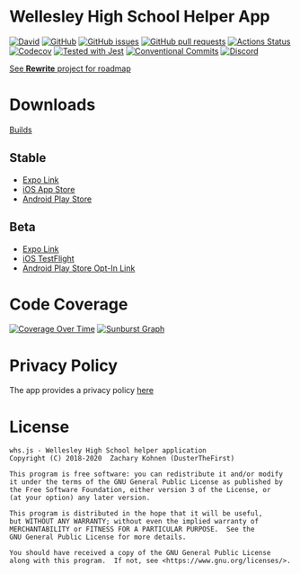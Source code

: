 # Wellesley High School Helper App

[![David](https://img.shields.io/david/DusterTheFirst/whs.js.svg)](https://github.com/DusterTheFirst/whs.js/network/dependencies)
[![GitHub](https://img.shields.io/github/license/DusterTheFirst/whs.js.svg)](https://github.com/DusterTheFirst/whs.js/blob/master/LICENSE)
[![GitHub issues](https://img.shields.io/github/issues/DusterTheFirst/whs.js.svg)](https://github.com/DusterTheFirst/whs.js/issues)
[![GitHub pull requests](https://img.shields.io/github/issues-pr/dusterthefirst/whs.js.svg)](https://github.com/DusterTheFirst/whs.js/pulls)
[![Actions Status](https://github.com/whsha/whs.js/workflows/Build%20App/badge.svg)](https://github.com/DusterTheFirst/whs.js/actions)
[![Codecov](https://img.shields.io/codecov/c/github/dusterthefirst/whs.js/master.svg)](https://codecov.io/gh/DusterTheFirst/whs.js)
[![Tested with Jest](https://img.shields.io/badge/tested_with-jest-99424f.svg)](https://github.com/facebook/jest)
[![Conventional Commits](https://img.shields.io/badge/Conventional%20Commits-1.0.0-yellow.svg)](https://conventionalcommits.org)
[![Discord](https://img.shields.io/discord/521150060147245066.svg)](https://discord.gg/7q3TxUH)

[See **Rewrite** project for roadmap](https://github.com/DusterTheFirst/whs.js/projects/1)

# Downloads
[Builds](https://expo.io/@dusterthefirst/WHS/builds?release-channel=staging)

## Stable
- [Expo Link](https://exp.host/@dusterthefirst/WHS?release-channel=stable)
- [iOS App Store](https://apps.apple.com/us/app/whs-helper-app/id1488677026)
- [Android Play Store](https://play.google.com/store/apps/details?id=com.dusterthefirst.whs)

## Beta
- [Expo Link](https://exp.host/@dusterthefirst/WHS?release-channel=staging)
- [iOS TestFlight](https://testflight.apple.com/join/sM9ElvxR)
- [Android Play Store Opt-In Link](https://play.google.com/apps/testing/com.dusterthefirst.whs)

# Code Coverage
[![Coverage Over Time](https://codecov.io/gh/DusterTheFirst/whs.js/branch/master/graphs/commits.svg)](https://codecov.io/gh/DusterTheFirst/whs.js)
[![Sunburst Graph](https://codecov.io/gh/DusterTheFirst/whs.js/branch/master/graphs/sunburst.svg)](https://codecov.io/gh/DusterTheFirst/whs.js)

# Privacy Policy
The app provides a privacy policy [here](https://whs.dusterthefirst.com/PRIVACY)

# License
    whs.js - Wellesley High School helper application
    Copyright (C) 2018-2020  Zachary Kohnen (DusterTheFirst)

    This program is free software: you can redistribute it and/or modify
    it under the terms of the GNU General Public License as published by
    the Free Software Foundation, either version 3 of the License, or
    (at your option) any later version.

    This program is distributed in the hope that it will be useful,
    but WITHOUT ANY WARRANTY; without even the implied warranty of
    MERCHANTABILITY or FITNESS FOR A PARTICULAR PURPOSE.  See the
    GNU General Public License for more details.

    You should have received a copy of the GNU General Public License
    along with this program.  If not, see <https://www.gnu.org/licenses/>.

